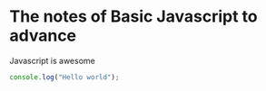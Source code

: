 # The notes of Basic Javascript to advance


Javascript is awesome


``` Javascript
console.log("Hello world");

```